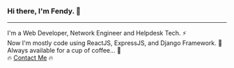 ### Hi there, I'm Fendy. 👋
<hr />
I'm a Web Developer, Network Engineer and Helpdesk Tech. ⚡ <br />
Now I'm mostly code using ReactJS, ExpressJS, and Django Framework. 🔭 <br />
Always available for a cup of coffee... 💬 <br />
🔥 <a href="https://fendy-fernandy.web.app" target="_blank">Contact Me</a> 🔥
<!--
**fendyfy/fendyfy** is a ✨ _special_ ✨ repository because its `README.md` (this file) appears on your GitHub profile.

Here are some ideas to get you started:

- 🔭 I’m currently working on ...
- 🌱 I’m currently learning ...
- 👯 I’m looking to collaborate on ...
- 🤔 I’m looking for help with ...
- 💬 Ask me about ...
- 📫 How to reach me: ...
- 😄 Pronouns: ...
- ⚡ Fun fact: ...
-->
